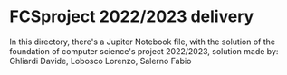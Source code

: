# FCSproject 2022/2023 delivery 

In this directory, there's a Jupiter Notebook file, with the solution of the foundation of computer science's project 2022/2023, solution made by: Ghliardi Davide, Lobosco Lorenzo, Salerno Fabio
